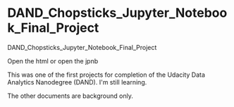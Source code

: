 # DAND_Chopsticks_Jupyter_Notebook_Final_Project
DAND_Chopsticks_Jupyter_Notebook_Final_Project

Open the html
or open the jpnb

This was one of the first projects for completion of the Udacity Data Analytics Nanodegree (DAND).
I'm still learning.

The other documents are background only.
